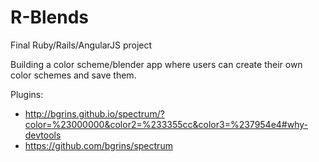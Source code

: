 # R-Blends
Final Ruby/Rails/AngularJS project

Building a color scheme/blender app where users can create their own color schemes and save them.

Plugins:
- http://bgrins.github.io/spectrum/?color=%23000000&color2=%233355cc&color3=%237954e4#why-devtools
- https://github.com/bgrins/spectrum
